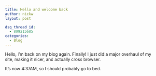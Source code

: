 ```yaml
---
title: Hello and welcome back
author: nickw
layout: post

dsq_thread_id:
  - 809215685
categories:
  - Blog
---
```

Hello, I&#8217;m back on my blog again. Finally! I just did a major overhaul of my site, making it nicer, and actually cross browser.

It&#8217;s now 4:37AM, so I should probably go to bed.
